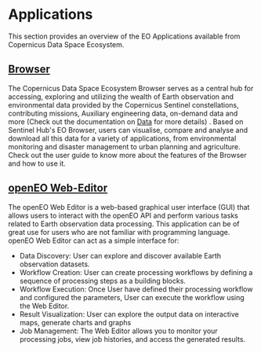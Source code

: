 # Applications

This section provides an overview of the EO Applications available from Copernicus Data Space Ecosystem.


## [Browser](/Applications/Browser.md) 

The Copernicus Data Space Ecosystem Browser serves as a central hub for accessing, exploring and utilizing the wealth of Earth observation and environmental data provided by the Copernicus Sentinel constellations, contributing missions, Auxiliary engineering data, on-demand data and more (Check out the documentation on [Data](/Data.md) for more details) . Based on Sentinel Hub's EO Browser, users can visualise, compare and analyse and download all this data for a variety of applications, from environmental monitoring and disaster management to urban planning and agriculture. Check out the user guide to know more about the features of the Browser and how to use it.

## [openEO Web-Editor](Applications/WebEditor.qmd)

The openEO Web Editor is a web-based graphical user interface (GUI) that allows users to interact with the openEO API and perform various tasks related to Earth observation data processing. This application can be of great use for users who are not familiar with programming language. openEO Web Editor can act as a simple interface for:


* Data Discovery: User can explore and discover available Earth observation datasets.
* Workflow Creation: User can create processing workflows by defining a sequence of processing steps as a building blocks.
* Workflow Execution: Once User have defined their processing workflow and configured the parameters, User can execute the workflow using the Web Editor. 
* Result Visualization: User can explore the output data on interactive maps, generate charts and graphs 
* Job Management: The Web Editor allows you to monitor your processing jobs, view job histories, and access the generated results.